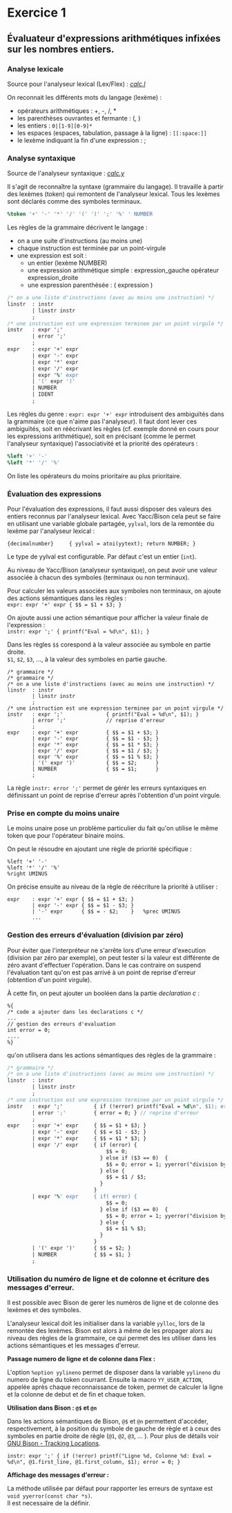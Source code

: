 # Exercice 1

## Évaluateur d'expressions arithmétiques infixées sur les nombres entiers.

### Analyse lexicale
Source pour l'analyseur lexical (Lex/Flex) : *[calc.l](calc.l)*

On reconnait les différents mots du langage (lexème) : 
- opérateurs arithmétiques : +, -, /, *
- les parenthèses ouvrantes et fermante : (, )
- les entiers : `0|[1-9][0-9]*`
- les espaces (espaces, tabulation, passage à la ligne) : `[[:space:]]`
- le lexème indiquant la fin d'une expression : ;


### Analyse syntaxique
Source de l'analyseur syntaxique : *[calc.y](calc.y)*

Il s'agit de reconnaître la syntaxe (grammaire du langage).
Il travaille à partir des lexèmes (token) qui remontent de l'analyseur lexical. 
Tous les lexèmes sont déclarés comme des symboles terminaux.

```yacc
%token '+' '-' '*' '/' '(' ')' ';' '%' ' NUMBER
```

Les règles de la grammaire décrivent le langage :
- on a une suite d'instructions (au moins une)
- chaque instruction est terminée par un point-virgule
- une expression est soit :
    - un entier (lexème NUMBER)
    - une expression arithmétique simple : expression_gauche opérateur expression_droite
    - une expression parenthèsée : ( expression )
    
```yacc
/* on a une liste d'instructions (avec au moins une instruction) */
linstr  : instr
        | linstr instr
        ;
/* une instruction est une expression terminee par un point virgule */
instr   : expr ';'
        | error ';'
        ;
expr    : expr '+' expr
        | expr '-' expr
        | expr '*' expr
        | expr '/' expr
        | expr '%' expr
        | '(' expr ')'
        | NUMBER
        | IDENT
        ;
```

Les règles du genre : `expr: expr '+' expr` introduisent des ambiguïtés dans la grammaire 
(ce que n'aime pas l'analyseur). 
Il faut dont lever ces ambiguïtés, soit en réécrivant les règles (cf. exemple donné en cours pour les expressions arithmétique), 
soit en précisant (comme le permet l'analyseur syntaxique) l'associativité et la priorité des opérateurs :

```yacc
%left '+' '-'
%left '*' '/' '%'
```

On liste les opérateurs du moins prioritaire au plus prioritaire.

### Évaluation des expressions
Pour l'évaluation des expressions, il faut aussi disposer des valeurs des entiers reconnus par l'analyseur lexical. 
Avec Yacc/Bison cela peut se faire en utilisant une variable globale partagée, `yylval`, lors de la remontée du lexème par l'analyseur lexical :

```JFLEX
{decimalnumber}     { yylval = atoi(yytext); return NUMBER; }
```

Le type de yylval est configurable. Par défaut c'est un entier (`int`).

Au niveau de Yacc/Bison (analyseur syntaxique), on peut avoir une valeur associée à chacun des symboles (terminaux ou non terminaux). 


Pour calculer les valeurs associées aux symboles non terminaux, on ajoute des actions sémantiques dans les règles :  
`expr: expr '+' expr { $$ = $1 + $3; } `

On ajoute aussi une action sémantique pour afficher la valeur finale de l'expression :  
`instr: expr ';' { printf("Eval = %d\n", $1); }`

Dans les règles `$$` corespond à la valeur associée au symbole en partie droite.  
`$1`, `$2`, `$3`, ..., à la valeur des symboles en partie gauche.

```
/* grammaire */
/* grammaire */
/* on a une liste d'instructions (avec au moins une instruction) */
linstr  : instr
        | linstr instr
        ;
/* une instruction est une expression terminee par un point virgule */
instr   : expr ';'              { printf("Eval = %d\n", $1); }
        | error ';'             // reprise d'erreur
        ;
expr    : expr '+' expr         { $$ = $1 + $3; }
        | expr '-' expr         { $$ = $1 - $3; }
        | expr '*' expr         { $$ = $1 * $3; }
        | expr '/' expr         { $$ = $1 / $3; }
        | expr '%' expr         { $$ = $1 % $3; }
        | '(' expr ')'          { $$ = $2;      }
        | NUMBER                { $$ = $1;      }
        ;
```

La règle `instr: error ';'` permet de gérér les erreurs syntaxiques en définissant un point de reprise d'erreur après l'obtention d'un point virgule.

### Prise en compte du moins unaire
Le moins unaire pose un problème particulier du fait qu'on utilise le même token que pour l'opérateur binaire moins.

On peut le résoudre en ajoutant une règle de priorité spécifique : 

```
%left '+' '-'
%left '*' '/' '%'
%right UMINUS
```

On précise ensuite au niveau de la règle de réécriture la priorité à utiliser :

```
expr    : expr '+' expr { $$ = $1 + $3; }
        | expr '-' expr { $$ = $1 - $3; }
        | '-' expr      { $$ = - $2;    }   %prec UMINUS
        ...
```

### Gestion des erreurs d'évaluation (division par zéro)
Pour éviter que l'interpréteur ne s'arrête lors d'une erreur d'execution (division par zéro par exemple), 
on peut tester si la valeur est différente de zéro avant d'effectuer l'opération. 
Dans le cas contraire on suspend l'évaluation tant qu'on est pas arrivé à un point de reprise d'erreur (obtention d'un point virgule).

À cette fin, on peut ajouter un booléen dans la partie _declaration c_ : 

```
%{
/* code a ajouter dans les declarations c */
...
// gestion des erreurs d'evaluation
int error = 0;
....
%}
```

qu'on utilisera dans les actions sémantiques des règles de la grammaire : 

```yacc
/* grammaire */
/* on a une liste d'instructions (avec au moins une instruction) */
linstr  : instr
        | linstr instr
        ;
/* une instruction est une expression terminee par un point virgule */
instr   : expr ';'          { if (!error) printf("Eval = %d\n", $1); error = 0; }
        | error ';'         { error = 0; } // reprise d'erreur
        ;
expr    : expr '+' expr     { $$ = $1 + $3; }
        | expr '-' expr     { $$ = $1 - $3; }
        | expr '*' expr     { $$ = $1 * $3; }
        | expr '/' expr     { if (error) {
                                $$ = 0;
                              } else if ($3 == 0)  {
                                $$ = 0; error = 1; yyerror("division by zero error");
                              } else {
                                $$ = $1 / $3;
                              }
                            }
        | expr '%' expr     { if( error) {
                                $$ = 0;
                              } else if ($3 == 0)  {
                                $$ = 0; error = 1; yyerror("division by zero error");
                              } else {
                                $$ = $1 % $3;
                              }
                            }
        | '(' expr ')'      { $$ = $2; }
        | NUMBER            { $$ = $1; }
        ;
```

### Utilisation du numéro de ligne et de colonne et écriture des messages d'erreur.
Il est possible avec Bison de gerer les numéros de ligne et de colonne des lexèmes et des symboles.

L'analyseur lexical doit les initialiser dans la variable `yylloc`, lors de la remontée des lexèmes. Bison est alors à même de les propager alors au niveau des règles de la grammaire, 
ce qui permet des les utiliser dans les actions sémantiques et les messages d'erreur.

__Passage numero de ligne et de colonne dans Flex :__

L'option `%option yylineno` permet de disposer dans la variable `yylineno` du numero de ligne du token courrant. Ensuite la macro `YY_USER_ACTION`, appelée après chaque reconnaissance de token, permet de calculer la ligne et la colonne de debut et de fin et chaque token.

__Utilisation dans Bison : `@$` et `@n`__

Dans les actions sémantiques de Bison, `@$` et `@n` permettent d'accéder,
respectivement, à la position du symbole de gauche de règle et à ceux des symboles en partie droite de règle (`@1`, `@2`, `@3`, ... ). Pour plus de détails voir
[GNU Bison - Tracking Locations](https://www.gnu.org/software/bison/manual/bison.html#Tracking-Locations).

```
instr: expr ';' { if (!error) printf("Ligne %d, Colonne %d: Eval = %d\n", @1.first_line, @1.first_column, $1); error = 0; }
```

__Affichage des messages d'erreur :__

La méthode utilisée par défaut pour rapporter les erreurs de syntaxe est `void yyerror(const char *s)`.  
Il est necessaire de la définir.

